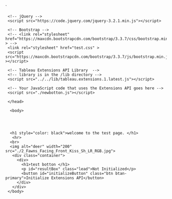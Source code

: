 <!DOCTYPE html>
 <html lang="en">
   <head>
     <meta charset="utf-8">
     <meta http-equiv="X-UA-Compatible" content="IE=edge">
     <meta name="viewport" content="width=device-width, initial-scale=1">
     <title>initial button sample</title>`

     <!-- jQuery -->
     <script src="https://code.jquery.com/jquery-3.2.1.min.js"></script>

     <!-- Bootstrap -->
     <!-- <link rel="stylesheet" href="https://maxcdn.bootstrapcdn.com/bootstrap/3.3.7/css/bootstrap.min.css" > -->
     <link rel="stylesheet" href="test.css" >
     <script src="https://maxcdn.bootstrapcdn.com/bootstrap/3.3.7/js/bootstrap.min.js" ></script>

     <!-- Tableau Extensions API Library  -->
     <!-- library is in the /lib directory -->
     <script src="../../lib/tableau.extensions.1.latest.js"></script>

     <!-- Your JavaScript code that uses the Extensions API goes here -->
     <script src="./newbotton.js"></script>
   
     </head> 
    
      <body> 

           
     

      <h1 style="color: black">welcome to the test page. </h1>
       <hr> 
      <br>
      <img alt="deer" width="200"  src="./2_Fawns_Facing_Front_Kiss_Sh_LR_RGB.jpg">
       <div class="container">
         <div>
           <h1>test botton </h1>
           <p id="resultBox" class="lead">Not Initialized</p>
           <button id="initializeButton" class="btn btan-primary">Initialize Extensions API</button>
         </div>
       </div>
     </body>
 </html>




